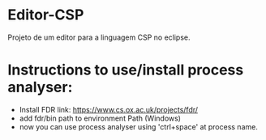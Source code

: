 # Editor-CSP
Projeto de um editor para a linguagem CSP no eclipse.


# Instructions to use/install process analyser:

- Install FDR link: https://www.cs.ox.ac.uk/projects/fdr/
- add fdr/bin path to environment Path (Windows)
- now you can use process analyser using 'ctrl+space' at process name.
